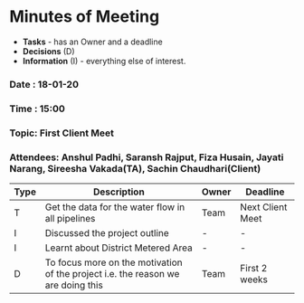 # Minutes of Meeting

* **Tasks** - has an Owner and a deadline
* **Decisions** (D)
* **Information** (I) - everything else of interest.
 
### Date : 18-01-20
### Time : 15:00
### Topic: First Client Meet
### Attendees: Anshul Padhi, Saransh Rajput, Fiza Husain, Jayati Narang, Sireesha Vakada(TA), Sachin Chaudhari(Client)

Type | Description | Owner | Deadline
---- | ---- | ---- | ----
T | Get the data for the water flow in all pipelines | Team | Next Client Meet
I | Discussed the project outline | - | -
I | Learnt about District Metered Area | - | -
D | To focus more on the motivation of the project i.e. the reason we are doing this | Team | First 2 weeks